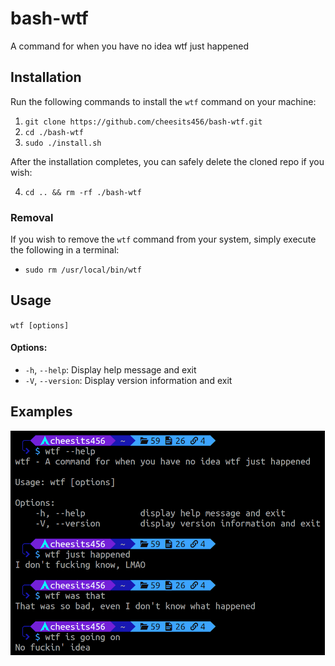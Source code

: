 # bash-wtf
A command for when you have no idea wtf just happened

## Installation

Run the following commands to install the `wtf` command on your machine:

1. `git clone https://github.com/cheesits456/bash-wtf.git`
2. `cd ./bash-wtf`
3. `sudo ./install.sh`

After the installation completes, you can safely delete the cloned repo if you wish:

4. `cd .. && rm -rf ./bash-wtf`

### Removal

If you wish to remove the `wtf` command from your system, simply execute the following in a terminal:

- `sudo rm /usr/local/bin/wtf`

## Usage

`wtf [options]`

#### Options:

- `-h`, `--help`: Display help message and exit
- `-V`, `--version`: Display version information and exit

## Examples

![Examples][examples]


<!-- Links -->
[examples]: https://github.com/cheesits456/bash-wtf/raw/readme-images/example.png
